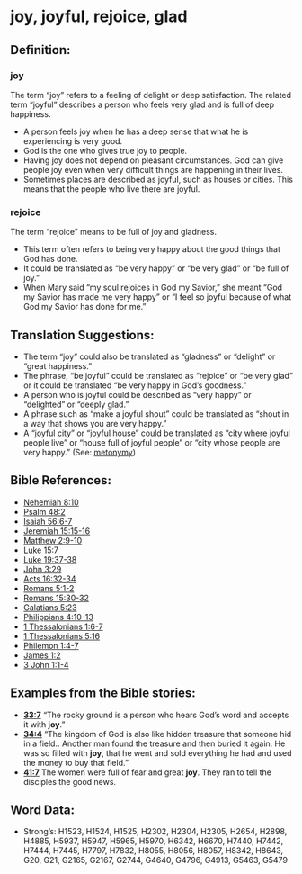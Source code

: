 # joy, joyful, rejoice, glad

## Definition:

### joy

The term “joy” refers to a feeling of delight or deep satisfaction. The related term “joyful” describes a person who feels very glad and is full of deep happiness.

* A person feels joy when he has a deep sense that what he is experiencing is very good.
* God is the one who gives true joy to people.
* Having joy does not depend on pleasant circumstances. God can give people joy even when very difficult things are happening in their lives.
* Sometimes places are described as joyful, such as houses or cities. This means that the people who live there are joyful.

### rejoice

The term “rejoice” means to be full of joy and gladness.

* This term often refers to being very happy about the good things that God has done.
* It could be translated as “be very happy” or “be very glad” or “be full of joy.”
* When Mary said “my soul rejoices in God my Savior,” she meant “God my Savior has made me very happy” or “I feel so joyful because of what God my Savior has done for me.”

## Translation Suggestions:

* The term “joy” could also be translated as “gladness” or “delight” or “great happiness.”
* The phrase, “be joyful” could be translated as “rejoice” or “be very glad” or it could be translated “be very happy in God’s goodness.”
* A person who is joyful could be described as “very happy” or “delighted” or “deeply glad.”
* A phrase such as “make a joyful shout” could be translated as “shout in a way that shows you are very happy.”
* A “joyful city” or “joyful house” could be translated as “city where joyful people live” or “house full of joyful people” or “city whose people are very happy.” (See: [metonymy](../../translate/figs-metonymy))

## Bible References:

* [Nehemiah 8:10](rc://en/tn/help/neh/08/10)
* [Psalm 48:2](rc://en/tn/help/psa/048/02)
* [Isaiah 56:6-7](rc://en/tn/help/isa/56/06)
* [Jeremiah 15:15-16](rc://en/tn/help/jer/15/15)
* [Matthew 2:9-10](rc://en/tn/help/mat/02/09)
* [Luke 15:7](rc://en/tn/help/luk/15/07)
* [Luke 19:37-38](rc://en/tn/help/luk/19/37)
* [John 3:29](rc://en/tn/help/jhn/03/29)
* [Acts 16:32-34](rc://en/tn/help/act/16/32)
* [Romans 5:1-2](rc://en/tn/help/rom/05/01)
* [Romans 15:30-32](rc://en/tn/help/rom/15/30)
* [Galatians 5:23](rc://en/tn/help/gal/05/23)
* [Philippians 4:10-13](rc://en/tn/help/php/04/10)
* [1 Thessalonians 1:6-7](rc://en/tn/help/1th/01/06)
* [1 Thessalonians 5:16](rc://en/tn/help/1th/05/16)
* [Philemon 1:4-7](rc://en/tn/help/phm/01/04)
* [James 1:2](rc://en/tn/help/jas/01/02)
* [3 John 1:1-4](rc://en/tn/help/3jn/01/01)

## Examples from the Bible stories:

* __[33:7](rc://en/tn/help/obs/33/07)__ “The rocky ground is a person who hears God’s word and accepts it with __joy__.”
* __[34:4](rc://en/tn/help/obs/34/04)__ “The kingdom of God is also like hidden treasure that someone hid in a field.. Another man found the treasure and then buried it again. He was so filled with __joy__, that he went and sold everything he had and used the money to buy that field.”
* __[41:7](rc://en/tn/help/obs/41/07)__ The women were full of fear and great __joy__. They ran to tell the disciples the good news.

## Word Data:

* Strong’s: H1523, H1524, H1525, H2302, H2304, H2305, H2654, H2898, H4885, H5937, H5947, H5965, H5970, H6342, H6670, H7440, H7442, H7444, H7445, H7797, H7832, H8055, H8056, H8057, H8342, H8643, G20, G21, G2165, G2167, G2744, G4640, G4796, G4913, G5463, G5479
